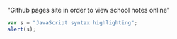 "Github pages site in order to view school notes online" 

```javascript
var s = "JavaScript syntax highlighting";
alert(s);
```
